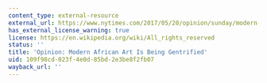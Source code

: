 ```yaml
---
content_type: external-resource
external_url: https://www.nytimes.com/2017/05/20/opinion/sunday/modern-african-art-sothebys.html
has_external_license_warning: true
license: https://en.wikipedia.org/wiki/All_rights_reserved
status: ''
title: 'Opinion: Modern African Art Is Being Gentrified'
uid: 109f98cd-023f-4e0d-85bd-2e3be8f2fb07
wayback_url: ''
---
```

